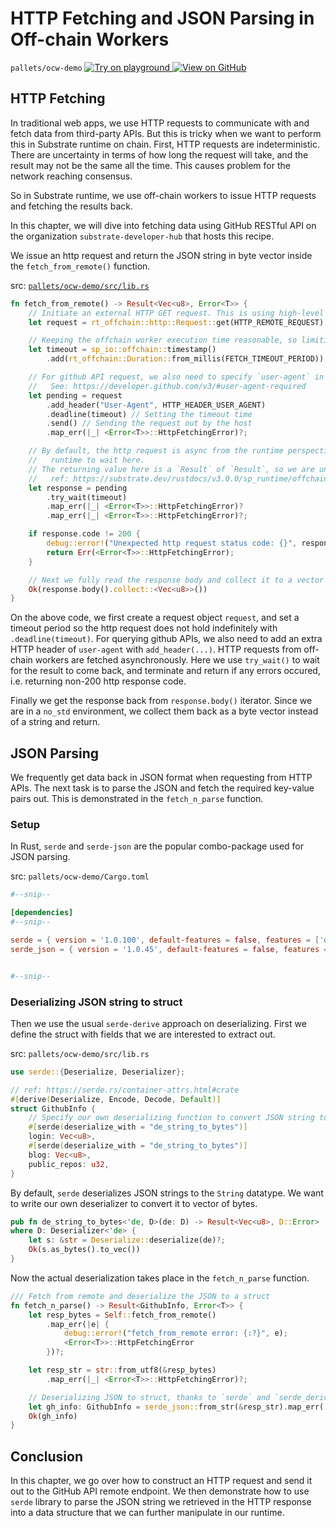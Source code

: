 # HTTP Fetching and JSON Parsing in Off-chain Workers

`pallets/ocw-demo`
<a target="_blank" href="https://playground.substrate.dev/?deploy=recipes&files=%2Fhome%2Fsubstrate%2Fworkspace%2Fpallets%ocw-demo%2Fsrc%2Flib.rs">
	<img src="https://img.shields.io/badge/Playground-Try%20it!-brightgreen?logo=Parity%20Substrate" alt ="Try on playground"/>
</a>
<a target="_blank" href="https://github.com/substrate-developer-hub/recipes/tree/master/pallets/ocw-demo/src/lib.rs">
	<img src="https://img.shields.io/badge/Github-View%20Code-brightgreen?logo=github" alt ="View on GitHub"/>
</a>

## HTTP Fetching

In traditional web apps, we use HTTP requests to communicate with and fetch data from third-party APIs.
But this is tricky when we want to perform this in Substrate runtime on chain. First, HTTP requests
are indeterministic. There are uncertainty in terms of how long the request will take, and the result
may not be the same all the time. This causes problem for the network reaching consensus.

So in Substrate runtime, we use off-chain workers to issue HTTP requests and fetching the results back.

In this chapter, we will dive into fetching data using GitHub RESTful API on the organization `substrate-developer-hub`
that hosts this recipe.

We issue an http request and return the JSON string in byte vector inside the `fetch_from_remote()`
function.

src:
[`pallets/ocw-demo/src/lib.rs`](https://github.com/substrate-developer-hub/recipes/tree/master/pallets/ocw-demo/src/lib.rs)

```rust
fn fetch_from_remote() -> Result<Vec<u8>, Error<T>> {
	// Initiate an external HTTP GET request. This is using high-level wrappers from `sp_runtime`.
	let request = rt_offchain::http::Request::get(HTTP_REMOTE_REQUEST);

	// Keeping the offchain worker execution time reasonable, so limiting the call to be within 3s.
	let timeout = sp_io::offchain::timestamp()
		.add(rt_offchain::Duration::from_millis(FETCH_TIMEOUT_PERIOD));

	// For github API request, we also need to specify `user-agent` in http request header.
	//   See: https://developer.github.com/v3/#user-agent-required
	let pending = request
		.add_header("User-Agent", HTTP_HEADER_USER_AGENT)
		.deadline(timeout) // Setting the timeout time
		.send() // Sending the request out by the host
		.map_err(|_| <Error<T>>::HttpFetchingError)?;

	// By default, the http request is async from the runtime perspective. So we are asking the
	//   runtime to wait here.
	// The returning value here is a `Result` of `Result`, so we are unwrapping it twice by two `?`
	//   ref: https://substrate.dev/rustdocs/v3.0.0/sp_runtime/offchain/http/struct.PendingRequest.html#method.try_wait
	let response = pending
		.try_wait(timeout)
		.map_err(|_| <Error<T>>::HttpFetchingError)?
		.map_err(|_| <Error<T>>::HttpFetchingError)?;

	if response.code != 200 {
		debug::error!("Unexpected http request status code: {}", response.code);
		return Err(<Error<T>>::HttpFetchingError);
	}

	// Next we fully read the response body and collect it to a vector of bytes.
	Ok(response.body().collect::<Vec<u8>>())
}
```

On the above code, we first create a request object `request`, and set a timeout period so the http request does not hold
indefinitely with `.deadline(timeout)`. For querying github APIs, we also need to add an extra HTTP
header of `user-agent` with `add_header(...)`. HTTP requests from off-chain workers are fetched asynchronously. Here
we use `try_wait()` to wait for the result to come back, and terminate and return if any errors occured, i.e. returning non-200 http response code.

Finally we get the response back from `response.body()`
iterator. Since we are in a `no_std` environment, we collect them back as a byte vector instead of a string and return.

## JSON Parsing

We frequently get data back in JSON format when requesting from HTTP APIs. The next task is to parse the JSON
and fetch the required key-value pairs out. This is demonstrated in the `fetch_n_parse` function.

### Setup

In Rust, `serde` and `serde-json` are the popular combo-package used for JSON parsing.

src: `pallets/ocw-demo/Cargo.toml`

```toml
#--snip--

[dependencies]
#--snip--

serde = { version = '1.0.100', default-features = false, features = ['derive'] }
serde_json = { version = '1.0.45', default-features = false, features = ['alloc'] }


#--snip--
```

### Deserializing JSON string to struct

Then we use the usual `serde-derive` approach on deserializing. First we define the struct with
fields that we are interested to extract out.

src:
`pallets/ocw-demo/src/lib.rs`

```rust
use serde::{Deserialize, Deserializer};

// ref: https://serde.rs/container-attrs.html#crate
#[derive(Deserialize, Encode, Decode, Default)]
struct GithubInfo {
	// Specify our own deserializing function to convert JSON string to vector of bytes
	#[serde(deserialize_with = "de_string_to_bytes")]
	login: Vec<u8>,
	#[serde(deserialize_with = "de_string_to_bytes")]
	blog: Vec<u8>,
	public_repos: u32,
}
```

By default, `serde` deserializes JSON strings to the `String` datatype. We want to write our own
deserializer to convert it to vector of bytes.

```rust
pub fn de_string_to_bytes<'de, D>(de: D) -> Result<Vec<u8>, D::Error>
where D: Deserializer<'de> {
	let s: &str = Deserialize::deserialize(de)?;
	Ok(s.as_bytes().to_vec())
}
```

Now the actual deserialization takes place in the `fetch_n_parse` function.

```rust
/// Fetch from remote and deserialize the JSON to a struct
fn fetch_n_parse() -> Result<GithubInfo, Error<T>> {
	let resp_bytes = Self::fetch_from_remote()
		.map_err(|e| {
			debug::error!("fetch_from_remote error: {:?}", e);
			<Error<T>>::HttpFetchingError
		})?;

	let resp_str = str::from_utf8(&resp_bytes)
		.map_err(|_| <Error<T>>::HttpFetchingError)?;

	// Deserializing JSON to struct, thanks to `serde` and `serde_derive`
	let gh_info: GithubInfo = serde_json::from_str(&resp_str).map_err(|_| <Error<T>>::HttpFetchingError)?;
	Ok(gh_info)
}
```

## Conclusion

In this chapter, we go over how to construct an HTTP request and send it out to the
GitHub API remote endpoint. We then demonstrate how to use `serde` library to
parse the JSON string we retrieved in the HTTP response into a data structure that
we can further manipulate in our runtime.
